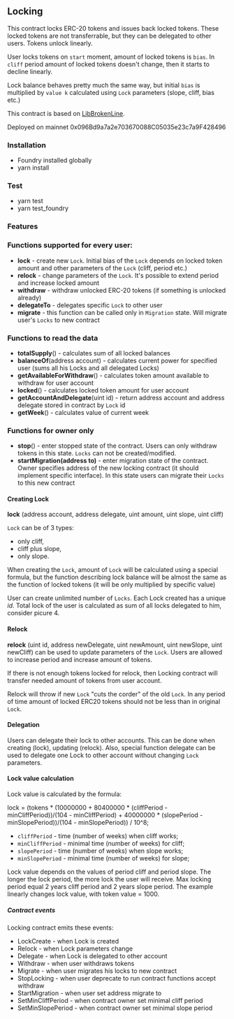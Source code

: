## Locking

This contract locks ERC-20 tokens and issues back locked tokens. These locked tokens are not transferrable, but they can be delegated to other users. Tokens unlock linearly. 

User locks tokens on `start` moment, amount of locked tokens is `bias`. In `cliff` period amount of locked tokens doesn't change, then it starts to decline linearly. 

Lock balance behaves pretty much the same way, but initial `bias` is multiplied by `value k` calculated using `Lock` parameters (slope, cliff, bias etc.)

This contract is based on [LibBrokenLine](./contracts/libs/LibBrokenLine.md).

Deployed on mainnet 0x096Bd9a7a2e703670088C05035e23c7a9F428496
### Installation
 - Foundry installed globally
 - yarn install

### Test
  - yarn test
  - yarn test_foundry

### Features

### Functions supported for every user:
 - **lock** - create new `Lock`. Initial bias of the `Lock` depends on locked token amount and other parameters of the `Lock` (cliff, period etc.)
 - **relock** - change parameters of the `Lock`. It's possible to extend period and increase locked amount
 - **withdraw** - withdraw unlocked ERC-20 tokens (if something is unlocked already)
 - **delegateTo** - delegates specific `Lock` to other user
 - **migrate** - this function can be called only in `Migration` state. Will migrate user's `Locks` to new contract 

### Functions to read the data
 - **totalSupply**() - calculates sum of all locked balances
 - **balanceOf**(address account) - calculates current power for specified user (sums all his Locks and all delegated Locks)
 - **getAvailableForWithdraw**() - calculates token amount available to withdraw for user account
 - **locked**() - calculates locked token amount for user account
 - **getAccountAndDelegate**(uint id) - return address account and address delegate stored in contract by `Lock` id
 - **getWeek**() - calculates value of current week
 
### Functions for owner only
 - **stop**() - enter stopped state of the contract. Users can only withdraw tokens in this state. `Locks` can not be created/modified.
 - **startMigration(address to)** - enter migration state of the contract. Owner specifies address of the new locking contract (it should implement specific interface). In this state users can migrate their `Locks` to this new contract

#### Creating Lock

**lock** (address account, address delegate, uint amount, uint slope, uint cliff)

`Lock` can be of 3 types:
- only cliff,
- cliff plus slope,
- only slope.

When creating the `Lock`, amount of `Lock` will be calculated using a special formula, but the function describing lock
balance will be almost the same as the function of locked tokens (it will be only multiplied by specific value) 

User can create unlimited number of `Locks`.
Each Lock created has a unique *id*.
Total lock of the user is calculated as sum of all locks delegated to him, consider picure 4.

#### Relock

**relock** (uint id, address newDelegate, uint newAmount, uint newSlope, uint newCliff) can be used to update parameters of the `Lock`.
Users are allowed to increase period and increase amount of tokens.

If there is not enough tokens locked for relock, then Locking contract will transfer needed amount of tokens from user account.

Relock will throw if new `Lock` "cuts the corder" of the old `Lock`. In any period of time amount of locked ERC20 tokens should not be less than in original `Lock`.   

#### Delegation

Users can delegate their lock to other accounts. This can be done when creating (lock), updating (relock). 
Also, special function delegate can be used to delegate one Lock to other account without changing `Lock` parameters.

#### Lock value calculation

Lock value is calculated by the formula:

lock = (tokens * (10000000 + 80400000 * (cliffPeriod - minCliffPeriod))/(104 - minCliffPeriod) + 40000000 * (slopePeriod - minSlopePeriod))/(104 - minSlopePeriod)) / 10^8;

 - `cliffPeriod` - time (number of weeks) when cliff works;
 - `minCliffPeriod` - minimal time (number of weeks) for cliff;
 - `slopePeriod` - time (number of weeks) when slope works;
 - `minSlopePeriod` - minimal time (number of weeks) for slope;

Lock value depends on the values of period cliff and period slope. The longer the lock period, the more lock
the user will receive. Max locking period equal 2 years cliff period and 2 years slope period.
The example linearly changes lock value, with token value = 1000.

##### Contract events
Locking contract emits these events:
- LockCreate - when Lock is created
- Relock - when Lock parameters change
- Delegate - when Lock is delegated to other account
- Withdraw - when user withdraws tokens
- Migrate - when user migrates his locks to new contract
- StopLocking - when user deprecate to run contract functions accept withdraw
- StartMigration - when user set address migrate to
- SetMinCliffPeriod - when contract owner set minimal cliff period
- SetMinSlopePeriod - when contract owner set minimal slope period